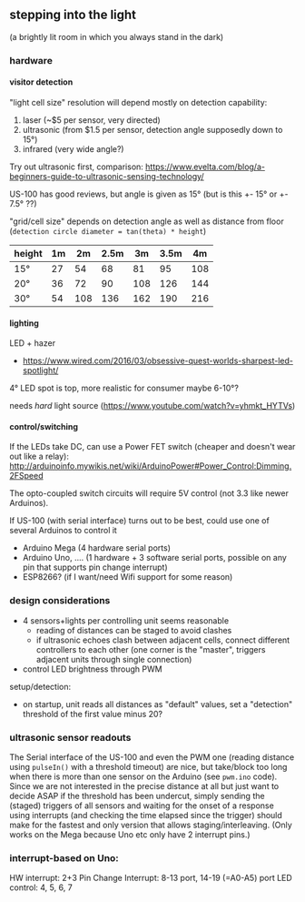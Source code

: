 ## stepping into the light

(a brightly lit room in which you always stand in the dark)

### hardware

#### visitor detection

"light cell size" resolution will depend mostly on detection capability:

1. laser (~$5 per sensor, very directed)
2. ultrasonic (from $1.5 per sensor, detection angle supposedly down to 15°)
3. infrared (very wide angle?)

Try out ultrasonic first, comparison:
https://www.evelta.com/blog/a-beginners-guide-to-ultrasonic-sensing-technology/

US-100 has good reviews, but angle is given as 15° (but is this +- 15° or +- 7.5° ??)

"grid/cell size" depends on detection angle as well as distance from floor (`detection circle diameter = tan(theta) * height`)

| height | 1m | 2m | 2.5m | 3m | 3.5m | 4m |
| -----  | -- | -- | ---- | -- | ---- | -- |
|  15°   | 27 | 54 |  68  | 81 |  95  | 108 |
|  20°   | 36 | 72 |  90  | 108 | 126 | 144 |
|  30°   | 54 | 108 | 136 | 162  | 190 | 216 |

#### lighting

LED + hazer

* https://www.wired.com/2016/03/obsessive-quest-worlds-sharpest-led-spotlight/

4° LED spot is top, more realistic for consumer maybe 6-10°?

needs *hard* light source (https://www.youtube.com/watch?v=yhmkt_HYTVs)

#### control/switching

If the LEDs take DC, can use a Power FET switch (cheaper and doesn't wear out like a relay): http://arduinoinfo.mywikis.net/wiki/ArduinoPower#Power_Control:Dimming.2FSpeed

The opto-coupled switch circuits will require 5V control (not 3.3 like newer Arduinos).

If US-100 (with serial interface) turns out to be best, could use one of several Arduinos to control it

* Arduino Mega (4 hardware serial ports)
* Arduino Uno, .... (1 hardware + 3 software serial ports, possible on any pin that supports pin change interrupt)
* ESP8266? (if I want/need Wifi support for some reason)

### design considerations

* 4 sensors+lights per controlling unit seems reasonable
  * reading of distances can be staged to avoid clashes
  * if ultrasonic echoes clash between adjacent cells, connect different controllers to each other (one corner is the "master", triggers adjacent units through single connection)
* control LED brightness through PWM

setup/detection:

* on startup, unit reads all distances as "default" values, set a "detection" threshold of the first value minus 20?

### ultrasonic sensor readouts

The Serial interface of the US-100 and even the PWM one (reading distance using `pulseIn()` with a threshold timeout) are nice, but take/block too long when there is more than one sensor on the Arduino (see `pwm.ino` code). Since we are not interested in the precise distance at all but just want to decide ASAP if the threshold has been undercut, simply sending the (staged) triggers of all sensors and waiting for the onset of a response using interrupts (and checking the time elapsed since the trigger) should make for the fastest and only version that allows staging/interleaving. (Only works on the Mega because Uno etc only have 2 interrupt pins.)

### interrupt-based on Uno:

HW interrupt: 2+3
Pin Change Interrupt: 8-13 port, 14-19 (=A0-A5) port
LED control: 4, 5, 6, 7

